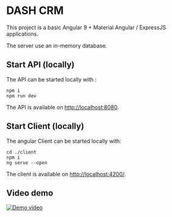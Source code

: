 # DASH CRM

This project is a basic Angular 9 + Material Angular / ExpressJS applications.

The server use an in-memory database.

## Start API (locally)

The API can be started locally with :

````
npm i
npm run dev
````

The API is available on [http://localhost:8080](http://localhost:8080).

## Start Client (locally)

The angular Client can be started locally with:

````
cd ./client
npm i 
ng serve --open
````

The client is available on [http://localhost:4200/](http://localhost:4200/).

## Video demo

[![Demo video](https://i9.ytimg.com/vi/WfdTqQjx-9o/mqdefault.jpg?time=1582508076087&sqp=CJjOzPIF&rs=AOn4CLDKyxfGBC39f-jJ2CWFZLLKkctppg)](https://www.youtube.com/watch?v=WfdTqQjx-9o&feature=youtu.be)
